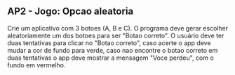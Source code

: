 ## AP2 - Jogo: Opcao aleatoria

Crie um aplicativo com 3 botoes (A, B e C). O programa deve gerar escolher aleatoriamente um dos botoes para ser
"Botao correto". O usuário deve ter duas tentativas para clicar no "Botao correto", caso acerte o app deve mudar a cor
de fundo para verde, caso nao encontre o botao correto em duas tentativas o app deve mostrar a mensagem "Voce perdeu",
com o fundo em vermelho.
